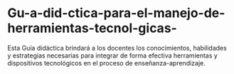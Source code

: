 # Gu-a-did-ctica-para-el-manejo-de-herramientas-tecnol-gicas-
Esta Guía didáctica brindará a los docentes los conocimientos, habilidades y estrategias necesarias para integrar de forma efectiva herramientas y dispositivos tecnológicos en el proceso de enseñanza-aprendizaje.
